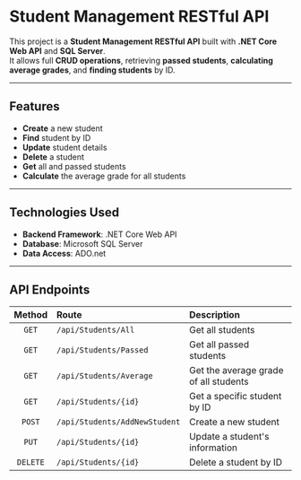 # Student Management RESTful API

This project is a **Student Management RESTful API** built with **.NET Core Web API** and **SQL Server**.  
It allows full **CRUD operations**, retrieving **passed students**, **calculating average grades**, and **finding students** by ID.

---

## Features

- **Create** a new student
- **Find** student by ID
- **Update** student details
- **Delete** a student
- **Get** all and passed students
- **Calculate** the average grade for all students

---

## Technologies Used

- **Backend Framework**: .NET Core Web API
- **Database**: Microsoft SQL Server
- **Data Access**: ADO.net

---

## API Endpoints

| Method | Route | Description |
|:------:|:------|:------------|
| `GET` | `/api/Students/All` | Get all students |
| `GET` | `/api/Students/Passed` | Get all passed students |
| `GET` | `/api/Students/Average` | Get the average grade of all students |
| `GET` | `/api/Students/{id}` | Get a specific student by ID |
| `POST` | `/api/Students/AddNewStudent` | Create a new student |
| `PUT` | `/api/Students/{id}` | Update a student's information |
| `DELETE` | `/api/Students/{id}` | Delete a student by ID |
